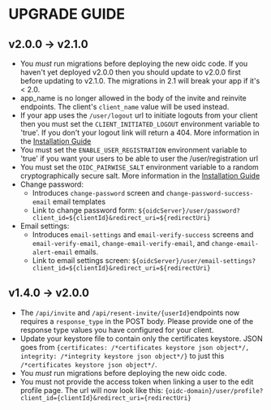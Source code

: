 # UPGRADE GUIDE

## v2.0.0 -> v2.1.0
- You _must_ run migrations before deploying the new oidc code. If you haven't yet deployed v2.0.0 then you should update to v2.0.0 first before updating to v2.1.0. The migrations in 2.1 will break your app if it's < 2.0.
- app_name is no longer allowed in the body of the invite and reinvite endpoints. The client's `client_name` value will be used instead.
- If your app uses the `/user/logout` url to initiate logouts from your client then you must set the `CLIENT_INITIATED_LOGOUT` environment variable to 'true'. If you don't your logout link will return a 404. More information in the [Installation Guide](docs/installation.md#app-config)
- You must set the `ENABLE_USER_REGISTRATION` environment variable to 'true' if you want your users to be able to user the /user/registration url
- You must set the `OIDC_PAIRWISE_SALT` environment variable to a random cryptographically secure salt. More information in the [Installation Guide](docs/installation.md#app-config)
- Change password:
  - Introduces `change-password` screen and `change-password-success-email` email templates
  - Link to change password form: `${oidcServer}/user/password?client_id=${clientId}&redirect_uri=${redirectUri}`
- Email settings:
  - Introduces `email-settings` and `email-verify-success` screens and `email-verify-email`, `change-email-verify-email`, and `change-email-alert-email` emails.
  - Link to email settings screen: `${oidcServer}/user/email-settings?client_id=${clientId}&redirect_uri=${redirectUri}`


## v1.4.0 -> v2.0.0

- The `/api/invite` and `/api/resent-invite/{userId}`endpoints now requires a `response_type` in the POST body. Please provide one of the response type values you have configured for your client.
- Update your keystore file to contain only the certificates keystore. JSON goes from `{certificates: /*certificates keystore json object*/, integrity: /*integrity keystore json object*/}` to just this `/*certificates keystore json object*/`.
- You _must_ run migrations before deploying the new oidc code.
- You must not provide the access token when linking a user to the edit profile page. The url will now look like this: `{oidc-domain}/user/profile?client_id={clientId}&redirect_uri={redirectUri}`

